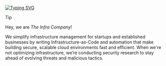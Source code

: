 
[![Typing SVG](https://readme-typing-svg.demolab.com?font=IBM+Plex+Mono&weight=500&size=30&duration=6000&pause=1000&color=F7F7F7&width=435&lines=About+Us%3A)](https://git.io/typing-svg)

> [!TIP]
> Hey, we are _The Infra Company_!
>
> We simplify infrastructure management for startups and established businesses by writing Infrastructure-as-Code and automation that make building secure, scalable cloud environments fast and efficient. When we're not optimizing infrastructure, we’re conducting security research to stay ahead of evolving threats and malicious tactics.
>
